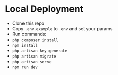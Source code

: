 
# Local Deployment

- Clone this repo
- Copy `.env.example` to `.env` and set your params
- Run commands:
- `php composer install`
- `npm install`
- `php artisan key:generate`
- `php artisan migrate`
- `php artisan serve`
- `npm run dev`
